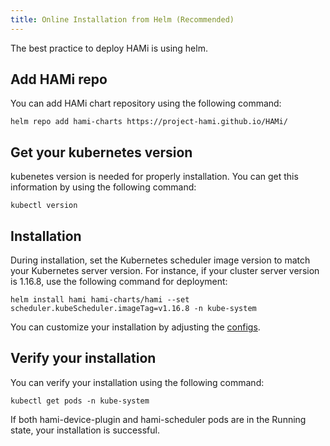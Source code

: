 ```yaml
---
title: Online Installation from Helm (Recommended)
---
```


The best practice to deploy HAMi is using helm. 

## Add HAMi repo

You can add HAMi chart repository using the following command:

```
helm repo add hami-charts https://project-hami.github.io/HAMi/
```

## Get your kubernetes version

kubenetes version is needed for properly installation. You can get this information by using the following command:

```
kubectl version
```

## Installation

During installation, set the Kubernetes scheduler image version to match your Kubernetes server version. For instance, if your cluster server version is 1.16.8, use the following command for deployment:

```
helm install hami hami-charts/hami --set scheduler.kubeScheduler.imageTag=v1.16.8 -n kube-system
```

You can customize your installation by adjusting the [configs](../userguide/configure.md).

## Verify your installation

You can verify your installation using the following command:

```
kubectl get pods -n kube-system
```

If both hami-device-plugin and hami-scheduler pods are in the Running state, your installation is successful.